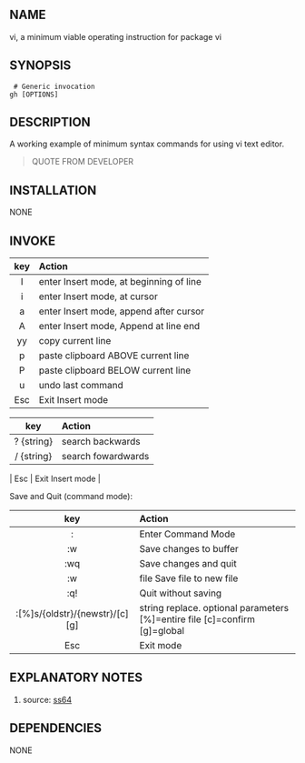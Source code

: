 ## NAME
 vi, a minimum viable operating instruction for package vi 

## SYNOPSIS

```lang-sh
 # Generic invocation
gh [OPTIONS]
```

## DESCRIPTION
A working example of minimum syntax commands for using vi text editor.

> QUOTE FROM DEVELOPER

## INSTALLATION

NONE

## INVOKE

| key | Action |
|:--:|:-- | 	 
| I | enter Insert mode, at beginning of line |
| i | enter Insert mode, at cursor |
| a | enter Insert mode, append after cursor |
| A | enter Insert mode, Append at line end |
| yy | copy current line|
| p | paste clipboard ABOVE current line |
| P | paste clipboard BELOW current line |
| u | undo last command |
| Esc | Exit Insert mode |

| key | Action |
|:--:|:-- | 
| ? {string} | search backwards |
| / {string} | search fowardwards |

| Esc | Exit Insert mode |
 	 	
Save and Quit (command mode):

| key | Action |
|:--:|:-- | 	 	
| : | Enter Command Mode | 
| :w | Save changes to buffer |
| :wq | Save changes and quit |
| :w | file Save file to new file |
| :q! | Quit without saving |
| :[%]s/{oldstr}/{newstr}/[c][g] | string replace. optional parameters [%]=entire file [c]=confirm [g]=global |
| Esc | Exit mode |



## EXPLANATORY NOTES

1. source: [ss64](https://ss64.com/vi.html)

## DEPENDENCIES

NONE